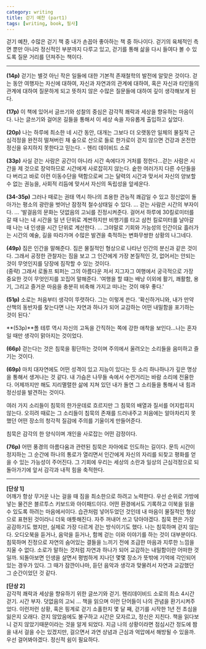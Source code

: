 ```yaml
---
category: writing
title: 걷기 예찬 (part1)
tags: [writing, book, 필사]
---
```


걷기 예찬, 수많은 걷기 책 중 내가 손꼽아 좋아하는 책 중 하나이다. 걷기의 육체적인 측면 뿐만 아니라 정신적인 부분까지 다루고 있고, 걷기를 통해 삶을 다시 들여다 볼 수 있도록 질문 거리를 던져주는 책이다.   
  

----------

**(14p)**
걷기는 별것 아닌 작은 일들에 대한 기본적 존재철학의 발전에 알맞은 것이다. 걷는 동안 여행자는 자신에 대하여, 자신과 자연과의 관계에 대하여, 혹은 자신과 타인들의 관계에 대하여 질문하게 되고 뜻하지 않은 수많은 질문들에 대하여 깊이 생각해보게 된다.

**(17p)**
이 책에 있어서 글쓰기와 성찰의 중심은 감각적 쾌락과 세상을 향유하는 마음이다. 나는 글쓰기와 걸어온 길들을 통해서 이 세상 속을 자유롭게 출입하고 싶었다.

**(20p)**
나는 하루에 최소한 네 시간 동안, 대개는 그보다 더 오랫동안 일체의 물질적 근심걱정을 완전히 떨쳐버린 채 숲으로 산으로 들로 한가로이 걷지 않으면 건강과 온전한 정신을 유지하지 못한다고 믿는다. - 헨리 데이비드 소로

**(33p)**
사실 걷는 사람은 공간이 아니라 시간 속에다가 거처를 정한다...걷는 사람은 시간을 제 것으로 장악하므로 시간에게 사로잡히지 않는다. 숱한 여러가지 다른 수단들을 다 버리고 바로 이런 이동수단을 택함으로써 그는 달력의 시간과 맞서서 자신의 양보할 수 없는 권능을, 사회적 리듬에 맞서서 자신의 독립성을 앞세운다.

**(34-35p)**
그러나 때로는 권태 역시 하나의 조용한 관능적 쾌감일 수 있고 정신없이 돌아가는 평소의 광란을 벗어난 잠정적 철수상태일 수 있다. ... 걷는 사람은 시간의 부자이다. ... '발걸음의 문화는 덧없음의 고뇌를 진정시켜준다. 걸어서 하루에 30킬로미터를 갈 때 나는 내 시간을 일 년 단위로 계싼하지만 비행기를 타고 삼천 킬로미터를 날아갈 때 나는 내 인생을 시간 단위로 계산한다. ... 그야말로 기회와 가능성의 인간이요 흘러가는 시간의 예술, 길을 따라가며 수많은 발견을 축적하는 변화무쌍한 상황의 나그네다.

**(49p)** 짐은 인간을 말해준다. 짐은 물질적인 형상으로 나타난 인간의 분신과 같은 것이다. 그래서 공정한 관찰자는 짐을 보고 그 인간에게 가장 본질적인 것, 없어서는 안되는 것이 무엇인지를 당장에 짐작할 수 있는 것이다.  
(중략) 그래서 로돌프 퇴퍼는 그의 아름다운 저서 지그자그 여행에서 궁극적으로 가장 중요한 것이 무엇인지를 꼬집어 말해준다. '여행을 할 떄는 배낭 이외에 활기, 쾌활함, 용기, 그리고 즐거운 마음을 충분히 비축해 가지고 떠나는 것이 매우 좋다.'  

**(51p)** 소로는 처음부터 생각이 뚜렷하다. 그는 이렇게 쓴다. '확신하거니와, 내가 만약 산책의 동반자를 찾는다면 나는 자연과 하나가 되어 교감하는 어떤 내밀함을 포기하는 것이 된다.'  

**(53p)**폴 테루 역시 자신의 고독을 간직하는 쪽에 강한 애착을 보인다...나는 혼자일 때만 생각이 맑아지는 것이었다. 

**(66p)** 걷는다는 것은 침묵을 횡단하는 것이며 주의에서 울려오는 소리들을 음미하고 즐기는 것이다.

**(69p)** 마치 대자연에도 어떤 성격이 있고 지능이 있다는 듯 소리 하나하나가 깊은 명상을 통해서 생겨나는 것 같다. 내 가슴은 나무들 속에서 수런거리는 바람 소리에 전율한다. 어제까지만 해도 지리멸렬한 삶에 지쳐 있던 내가 돌연 그 소리들을 통해서 내 힘과 정신성을 발견하는 것이다.

여러 가지 소리들이 침묵의 한가운데로 흐르지만 그 침묵의 배열과 질서를 어지럽히지 않는다. 오히려 때로는 그 소리들이 침묵의 존재를 드러내주고 처음에는 알아차리지 못했던 어떤 장소의 청각적 질감에 주의를 기울이게 만들어준다. 

침묵은 감각의 한 양식이며 개인을 사로잡는 어떤 감정이다.

**(76p)** 어떤 풍경의 아름다움과 관련된 침묵은 자아에로 인도하는 길이다. 문득 시간이 정지하는 그 순간에 하나의 통로가 열리면서 인간에게 자신의 자리를 되찾고 평화를 얻을 수 있는 가능성이 주어진다. 그 기회에 우리는 세상의 소란과 일상의 근심걱정으로 되돌아가기에 앞서 감각과 내적 힘을 축적한다.


----------


**[단상 1]**  
어깨가 항상 무거운 나는 걸을 때 짐을 최소한으로 하려고 노력한다. 우선 순위로 가방에 넣는 물건은 블르투스 키보드와 아이패드이다. 어떤 환경에서도 기록하고 이북을 읽을 수 있도록 하려는 마음에서이다. 습관처럼 넣어두었던 것인데 내 마음이 물질적인 형상으로 표현된 것이라니 더욱 애틋해진다. 자주 꺼내어 쓰고 닦아야겠다. 침묵 편은 가장 공감하기도 했지만, 실제로 가장 다르게 걷는 방식이기도 했다. 나는 침묵하며 걷지 않는다. 오디오북을 듣거나, 음악을 듣거나, 함께 걷는 이와 이야기를 하는 것이 대부분이다. 침묵하며 진정으로 자연의 숨어있는 결들을 느끼기 전에 조급한 마음과 지루한 느낌을 지울 수 없다. 소로가 말하는 것처럼 자연과 하나가 되어 교감하는 내밀함이란 어떠한 것일까. 되돌아보면 인생을 살면서 평범하게 지나던 몇몇 장소가 뜻밖에 기억에 각인되어 있는 경우가 있다. 그 때가 잠깐이나마, 듣던 음악과 생각과 맞물려서 자연과 교감했던 그 순간이었던 것 같다.

**[단상 2]**  
감각적 쾌락과 세상을 향유하기 위한 글쓰기와 걷기. 헨리데이비드 소로의 최소 4시간 걷기. 시간 부자. 덧없음의 고뇌 ... 책을 읽으며 이런 단어들이 나의 관념을 환기시켜주었다. 이런저런 상황, 혹은 핑계로 걷기 소홀한지 몇 달 째, 걷기를 시작한 1년 전 초심을 잃은지 오래다. 걷지 않았음에도 불구하고 시간은 모자르고, 정신은 지친다. 책을 읽다보니 걷지 않았기때문이라는 것을 알게 되었다. 지금 나의 상황이라면 점심시간 정도에 짬을 내서 걸을 수는 있겠지만, 걸으면서 과연 상념과 근심과 억압에서 해방될 수 있을까. 우선 걸어봐야겠다. 정신적 쉼이 필요하다.